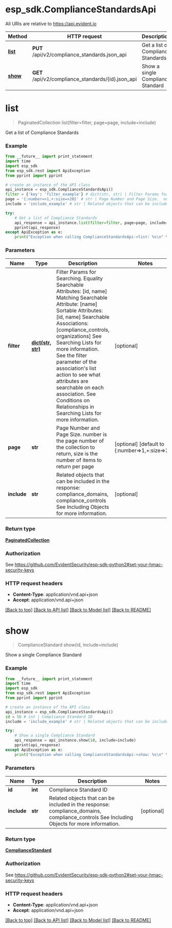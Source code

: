 # esp_sdk.ComplianceStandardsApi

All URIs are relative to https://api.evident.io

Method | HTTP request | Description
------------- | ------------- | -------------
[**list**](ComplianceStandardsApi.md#list) | **PUT** /api/v2/compliance_standards.json_api | Get a list of Compliance Standards
[**show**](ComplianceStandardsApi.md#show) | **GET** /api/v2/compliance_standards/{id}.json_api | Show a single Compliance Standard


# **list**
> PaginatedCollection list(filter=filter, page=page, include=include)

Get a list of Compliance Standards



### Example 
```python
from __future__ import print_statement
import time
import esp_sdk
from esp_sdk.rest import ApiException
from pprint import pprint

# create an instance of the API class
api_instance = esp_sdk.ComplianceStandardsApi()
filter = {'key': 'filter_example'} # dict(str, str) | Filter Params for Searching.  Equality Searchable Attributes: [id, name] Matching Searchable Attribute: [name]  Sortable Attributes: [id, name] Searchable Associations: [compliance_controls, organizations] See Searching Lists for more information. See the filter parameter of the association's list action to see what attributes are searchable on each association. See Conditions on Relationships in Searching Lists for more information. (optional)
page = '{:number=>1,+:size=>20}' # str | Page Number and Page Size.  number is the page number of the collection to return, size is the number of items to return per page (optional) (default to {:number=>1,+:size=>20})
include = 'include_example' # str | Related objects that can be included in the response:  compliance_domains, compliance_controls See Including Objects for more information. (optional)

try: 
    # Get a list of Compliance Standards
    api_response = api_instance.list(filter=filter, page=page, include=include)
    pprint(api_response)
except ApiException as e:
    print("Exception when calling ComplianceStandardsApi->list: %s\n" % e)
```

### Parameters

Name | Type | Description  | Notes
------------- | ------------- | ------------- | -------------
 **filter** | [**dict(str, str)**](str.md)| Filter Params for Searching.  Equality Searchable Attributes: [id, name] Matching Searchable Attribute: [name]  Sortable Attributes: [id, name] Searchable Associations: [compliance_controls, organizations] See Searching Lists for more information. See the filter parameter of the association&#39;s list action to see what attributes are searchable on each association. See Conditions on Relationships in Searching Lists for more information. | [optional] 
 **page** | **str**| Page Number and Page Size.  number is the page number of the collection to return, size is the number of items to return per page | [optional] [default to {:number&#x3D;&gt;1,+:size&#x3D;&gt;20}]
 **include** | **str**| Related objects that can be included in the response:  compliance_domains, compliance_controls See Including Objects for more information. | [optional] 

### Return type

[**PaginatedCollection**](PaginatedCollection.md)

### Authorization

See https://github.com/EvidentSecurity/esp-sdk-python2#set-your-hmac-security-keys

### HTTP request headers

 - **Content-Type**: application/vnd.api+json
 - **Accept**: application/vnd.api+json

[[Back to top]](#) [[Back to API list]](../README.md#documentation-for-api-endpoints) [[Back to Model list]](../README.md#documentation-for-models) [[Back to README]](../README.md)

# **show**
> ComplianceStandard show(id, include=include)

Show a single Compliance Standard



### Example 
```python
from __future__ import print_statement
import time
import esp_sdk
from esp_sdk.rest import ApiException
from pprint import pprint

# create an instance of the API class
api_instance = esp_sdk.ComplianceStandardsApi()
id = 56 # int | Compliance Standard ID
include = 'include_example' # str | Related objects that can be included in the response:  compliance_domains, compliance_controls See Including Objects for more information. (optional)

try: 
    # Show a single Compliance Standard
    api_response = api_instance.show(id, include=include)
    pprint(api_response)
except ApiException as e:
    print("Exception when calling ComplianceStandardsApi->show: %s\n" % e)
```

### Parameters

Name | Type | Description  | Notes
------------- | ------------- | ------------- | -------------
 **id** | **int**| Compliance Standard ID | 
 **include** | **str**| Related objects that can be included in the response:  compliance_domains, compliance_controls See Including Objects for more information. | [optional] 

### Return type

[**ComplianceStandard**](ComplianceStandard.md)

### Authorization

See https://github.com/EvidentSecurity/esp-sdk-python2#set-your-hmac-security-keys

### HTTP request headers

 - **Content-Type**: application/vnd.api+json
 - **Accept**: application/vnd.api+json

[[Back to top]](#) [[Back to API list]](../README.md#documentation-for-api-endpoints) [[Back to Model list]](../README.md#documentation-for-models) [[Back to README]](../README.md)

